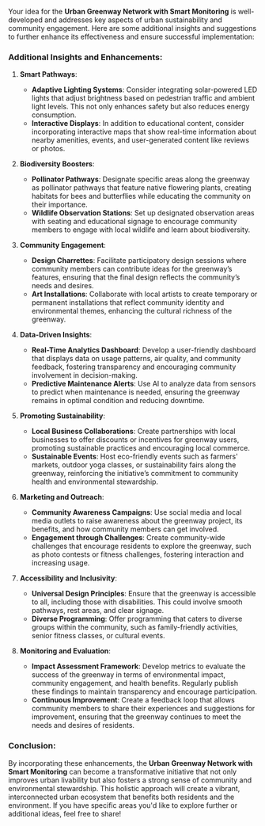 Your idea for the **Urban Greenway Network with Smart Monitoring** is well-developed and addresses key aspects of urban sustainability and community engagement. Here are some additional insights and suggestions to further enhance its effectiveness and ensure successful implementation:

### Additional Insights and Enhancements:

1. **Smart Pathways**:
   - **Adaptive Lighting Systems**: Consider integrating solar-powered LED lights that adjust brightness based on pedestrian traffic and ambient light levels. This not only enhances safety but also reduces energy consumption.
   - **Interactive Displays**: In addition to educational content, consider incorporating interactive maps that show real-time information about nearby amenities, events, and user-generated content like reviews or photos.

2. **Biodiversity Boosters**:
   - **Pollinator Pathways**: Designate specific areas along the greenway as pollinator pathways that feature native flowering plants, creating habitats for bees and butterflies while educating the community on their importance.
   - **Wildlife Observation Stations**: Set up designated observation areas with seating and educational signage to encourage community members to engage with local wildlife and learn about biodiversity.

3. **Community Engagement**:
   - **Design Charrettes**: Facilitate participatory design sessions where community members can contribute ideas for the greenway’s features, ensuring that the final design reflects the community’s needs and desires.
   - **Art Installations**: Collaborate with local artists to create temporary or permanent installations that reflect community identity and environmental themes, enhancing the cultural richness of the greenway.

4. **Data-Driven Insights**:
   - **Real-Time Analytics Dashboard**: Develop a user-friendly dashboard that displays data on usage patterns, air quality, and community feedback, fostering transparency and encouraging community involvement in decision-making.
   - **Predictive Maintenance Alerts**: Use AI to analyze data from sensors to predict when maintenance is needed, ensuring the greenway remains in optimal condition and reducing downtime.

5. **Promoting Sustainability**:
   - **Local Business Collaborations**: Create partnerships with local businesses to offer discounts or incentives for greenway users, promoting sustainable practices and encouraging local commerce.
   - **Sustainable Events**: Host eco-friendly events such as farmers' markets, outdoor yoga classes, or sustainability fairs along the greenway, reinforcing the initiative’s commitment to community health and environmental stewardship.

6. **Marketing and Outreach**:
   - **Community Awareness Campaigns**: Use social media and local media outlets to raise awareness about the greenway project, its benefits, and how community members can get involved.
   - **Engagement through Challenges**: Create community-wide challenges that encourage residents to explore the greenway, such as photo contests or fitness challenges, fostering interaction and increasing usage.

7. **Accessibility and Inclusivity**:
   - **Universal Design Principles**: Ensure that the greenway is accessible to all, including those with disabilities. This could involve smooth pathways, rest areas, and clear signage.
   - **Diverse Programming**: Offer programming that caters to diverse groups within the community, such as family-friendly activities, senior fitness classes, or cultural events.

8. **Monitoring and Evaluation**:
   - **Impact Assessment Framework**: Develop metrics to evaluate the success of the greenway in terms of environmental impact, community engagement, and health benefits. Regularly publish these findings to maintain transparency and encourage participation.
   - **Continuous Improvement**: Create a feedback loop that allows community members to share their experiences and suggestions for improvement, ensuring that the greenway continues to meet the needs and desires of residents.

### Conclusion:
By incorporating these enhancements, the **Urban Greenway Network with Smart Monitoring** can become a transformative initiative that not only improves urban livability but also fosters a strong sense of community and environmental stewardship. This holistic approach will create a vibrant, interconnected urban ecosystem that benefits both residents and the environment. If you have specific areas you'd like to explore further or additional ideas, feel free to share!